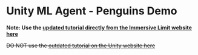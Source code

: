 # Unity ML Agent - Penguins Demo

**Note: Use the [updated tutorial directly from the Immersive Limit website here](https://www.immersivelimit.com/tutorials/reinforcement-learning-penguins-part-1-unity-ml-agents)**

~~DO NOT use the [outdated tutorial on the Unity website here](https://learn.unity.com/tutorial/scene-construction/?projectId=5e2ebcb5edbc2a18109645ca&tab=overview)~~